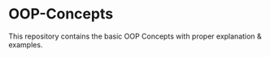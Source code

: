 # OOP-Concepts
This repository contains the basic OOP Concepts with proper explanation &amp; examples.
